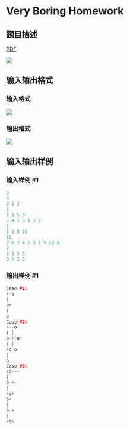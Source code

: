 # Very Boring Homework

## 题目描述

[problemUrl]: https://uva.onlinejudge.org/index.php?option=com_onlinejudge&Itemid=8&category=278&page=show_problem&problem=3751

[PDF](https://uva.onlinejudge.org/external/123/p12329.pdf)

![](https://cdn.luogu.com.cn/upload/vjudge_pic/UVA12329/b9afb70212c0b429f85c6391a13ea5d29aea4ed8.png)

## 输入输出格式

### 输入格式

![](https://cdn.luogu.com.cn/upload/vjudge_pic/UVA12329/13be3993acd46a88ffd3c78d3d04c10a9d732b5f.png)

### 输出格式

![](https://cdn.luogu.com.cn/upload/vjudge_pic/UVA12329/e15e02071a52824734ffc8b8c52e12e73d9b3d49.png)

## 输入输出样例

### 输入样例 #1

```cpp
3
3
3 1 2
1
1 1 5 3
6 4 5 6 1 3 2
1
1 1 8 10
10
2 6 7 4 5 3 1 9 10 8
2
1 1 5 5
3 6 5 5
```


### 输出样例 #1

```cpp
Case #1:
+-o
|
o+
|
o
Case #2:
+--o+
| |
o-+ o+
| |
+o o
|
o
Case #3:
+o---
|
o +-
|
+o+
o+
|
o-+
|
+o+
```


